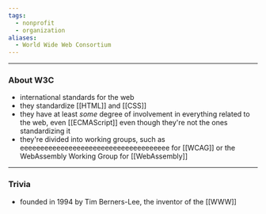 ```yaml
---
tags:
  - nonprofit
  - organization
aliases:
  - World Wide Web Consortium
---
```

---

### About W3C

- international standards for the web
- they standardize [[HTML]] and [[CSS]]
- they have at least _some_ degree of involvement in everything related to the web, even [[ECMAScript]] even though they're not the ones standardizing it
- they're divided into working groups, such as eeeeeeeeeeeeeeeeeeeeeeeeeeeeeeeeeeeee for [[WCAG]] or the WebAssembly Working Group for [[WebAssembly]]

---

### Trivia

- founded in 1994 by Tim Berners-Lee, the inventor of the [[WWW]]